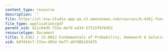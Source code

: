 ```yaml
---
content_type: resource
description: ''
file: https://ol-ocw-studio-app-qa.s3.amazonaws.com/courses/6-436j-fundamentals-of-probability-fall-2018/b87d14c72fead65d9a77a6fd8b193d75_MIT6_436JF18_hw6solutions.pdf
file_type: application/pdf
parent_uid: 411c04d5-733a-de7d-e434-57315f876d52
resourcetype: Document
title: 6.436J / 15.085J Fundamentals of Probability, Homework 6 Solutions
uid: b87d14c7-2fea-d65d-9a77-a6fd8b193d75
---
```

